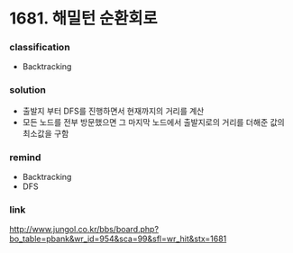 # 1681. 해밀턴 순환회로

### classification
* Backtracking

### solution
* 출발지 부터 DFS를 진행하면서 현재까지의 거리를 계산
* 모든 노드를 전부 방문했으면 그 마지막 노드에서 출발지로의 거리를 더해준 값의 최소값을 구함

### remind
* Backtracking
* DFS

### link
http://www.jungol.co.kr/bbs/board.php?bo_table=pbank&wr_id=954&sca=99&sfl=wr_hit&stx=1681